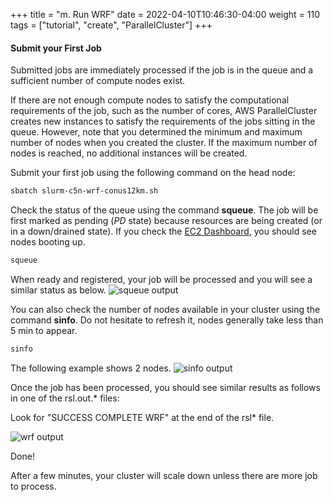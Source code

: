 +++
title = "m. Run WRF"
date = 2022-04-10T10:46:30-04:00
weight = 110
tags = ["tutorial", "create", "ParallelCluster"]
+++

#### Submit your First Job

Submitted jobs are immediately processed if the job is in the queue and a sufficient number of compute nodes exist.

If there are not enough compute nodes to satisfy the computational requirements of the job, such as the number of cores, AWS ParallelCluster creates new instances to satisfy the requirements of the jobs sitting in the queue. However, note that you determined the minimum and maximum number of nodes when you created the cluster. If the maximum number of nodes is reached, no additional instances will be created.

Submit your first job using the following command on the head node:

```bash
sbatch slurm-c5n-wrf-conus12km.sh
```

Check the status of the queue using the command **squeue**. The job will be first marked as pending (*PD* state) because resources are being created (or in a down/drained state). If you check the [EC2 Dashboard](https://console.aws.amazon.com/ec2), you should see nodes booting up.

```bash
squeue
```
When ready and registered, your job will be processed and you will see a similar status as below.
![squeue output](/images/hpc-aws-parallelcluster-workshop/squeue-output.png)

You can also check the number of nodes available in your cluster using the command **sinfo**. Do not hesitate to refresh it, nodes generally take less than 5 min to appear.

```bash
sinfo
```
 The following example shows 2 nodes.
![sinfo output](/images/hpc-aws-parallelcluster-workshop/sinfo-output.png)

Once the job has been processed, you should see similar results as follows in one of the rsl.out.* files:

Look for "SUCCESS COMPLETE WRF" at the end of the rsl* file.

![wrf output](/images/hpc-aws-parallelcluster-workshop/wrf-rsl-out-0000.png)


Done!

After a few minutes, your cluster will scale down unless there are more job to process.
